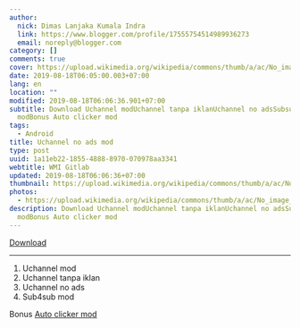 ```yaml
---
author:
  nick: Dimas Lanjaka Kumala Indra
  link: https://www.blogger.com/profile/17555754514989936273
  email: noreply@blogger.com
category: []
comments: true
cover: https://upload.wikimedia.org/wikipedia/commons/thumb/a/ac/No_image_available.svg/2048px-No_image_available.svg.png
date: 2019-08-18T06:05:00.003+07:00
lang: en
location: ""
modified: 2019-08-18T06:06:36.901+07:00
subtitle: Download Uchannel modUchannel tanpa iklanUchannel no adsSubsub
  modBonus Auto clicker mod
tags:
  - Android
title: Uchannel no ads mod
type: post
uuid: 1a11eb22-1855-4888-8970-070978aa3341
webtitle: WMI Gitlab
updated: 2019-08-18T06:06:36+07:00
thumbnail: https://upload.wikimedia.org/wikipedia/commons/thumb/a/ac/No_image_available.svg/2048px-No_image_available.svg.png
photos:
  - https://upload.wikimedia.org/wikipedia/commons/thumb/a/ac/No_image_available.svg/2048px-No_image_available.svg.png
description: Download Uchannel modUchannel tanpa iklanUchannel no adsSubsub
  modBonus Auto clicker mod
---
```


<div dir="ltr" style="text-align: left;" trbidi="on"><a href="https://www74.zippyshare.com/v/bm6KsF0Q/file.html" target="_blank" rel="noopener noreferer nofollow">Download</a> <br><hr><ol><li>Uchannel mod</li><li>Uchannel tanpa iklan</li><li>Uchannel no ads</li><li>Sub4sub mod</li></ol><div>Bonus&nbsp;<a href="https://www74.zippyshare.com/v/SKKuxfAr/file.html" rel="noopener noreferer nofollow">Auto clicker mod</a></div></div><script>document.querySelectorAll("pre,code");
  pretext.forEach(function (el) {
    el.classList.toggle("notranslate", true);
  });</script><script>document.querySelectorAll("pre,code");
  pretext.forEach(function (el) {
    el.classList.toggle("notranslate", true);
  });</script><script>document.querySelectorAll("pre,code");
  pretext.forEach(function (el) {
    el.classList.toggle("notranslate", true);
  });</script>